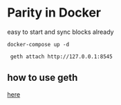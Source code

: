 # Parity in Docker

easy to start and sync blocks already

```
docker-compose up -d
```
```
 geth attach http://127.0.0.1:8545 
```
## how to use geth
[here](https://github.com/ethereum/go-ethereum/wiki/JavaScript-Console#personaldeleteaccount)
